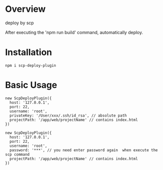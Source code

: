 # Overview 
deploy by scp 

After executing the 'npm run build' command, automatically deploy.

# Installation
```
npm i scp-deploy-plugin
```

# Basic Usage

```by privateKey
new ScpDeployPlugin({
  host: '127.0.0.1',
  port: 22,
  username: 'root',
  privateKey: '/User/xxx/.ssh/id_rsa', // absolute path
  projectPath: '/app/web/projectName' // contains index.html
})

```

```by password
new ScpDeployPlugin({
  host: '127.0.0.1',
  port: 22, 
  username: 'root',
  password: '***', // you need enter password again  when execute the scp command
  projectPath: '/app/web/projectName' // contains index.html
})

```
